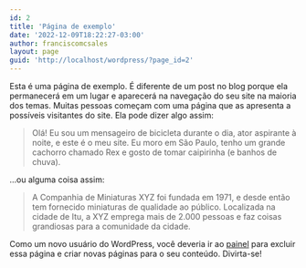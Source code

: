 ```yaml
---
id: 2
title: 'Página de exemplo'
date: '2022-12-09T18:22:27-03:00'
author: franciscomcsales
layout: page
guid: 'http://localhost/wordpress/?page_id=2'
---
```


Esta é uma página de exemplo. É diferente de um post no blog porque ela permanecerá em um lugar e aparecerá na navegação do seu site na maioria dos temas. Muitas pessoas começam com uma página que as apresenta a possíveis visitantes do site. Ela pode dizer algo assim:

> Olá! Eu sou um mensageiro de bicicleta durante o dia, ator aspirante à noite, e este é o meu site. Eu moro em São Paulo, tenho um grande cachorro chamado Rex e gosto de tomar caipirinha (e banhos de chuva).

…ou alguma coisa assim:

> A Companhia de Miniaturas XYZ foi fundada em 1971, e desde então tem fornecido miniaturas de qualidade ao público. Localizada na cidade de Itu, a XYZ emprega mais de 2.000 pessoas e faz coisas grandiosas para a comunidade da cidade.

Como um novo usuário do WordPress, você deveria ir ao [painel](http://localhost/wordpress/wp-admin/) para excluir essa página e criar novas páginas para o seu conteúdo. Divirta-se!